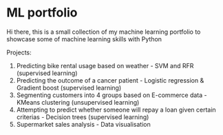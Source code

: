# ML portfolio

Hi there, this is a small collection of my machine learning portfolio to showcase some of machine learning skills with Python

Projects:
1. Predicting bike rental usage based on weather - SVM and RFR (supervised learning)
2. Predicting the outcome of a cancer patient - Logistic regression & Gradient boost (supervised learning)
3. Segmenting customers into 4 groups based on E-commerce data - KMeans clustering (unsupervised learning)
4. Attempting to predict whether someone will repay a loan given certain criterias - Decision trees (supervised learning)
5. Supermarket sales analysis - Data visualisation
